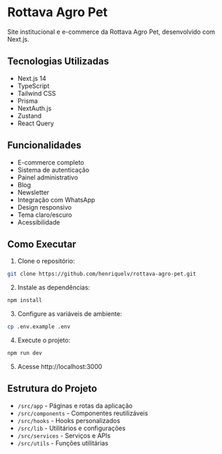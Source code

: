 # Rottava Agro Pet

Site institucional e e-commerce da Rottava Agro Pet, desenvolvido com Next.js.

## Tecnologias Utilizadas

- Next.js 14
- TypeScript
- Tailwind CSS
- Prisma
- NextAuth.js
- Zustand
- React Query

## Funcionalidades

- E-commerce completo
- Sistema de autenticação
- Painel administrativo
- Blog
- Newsletter
- Integração com WhatsApp
- Design responsivo
- Tema claro/escuro
- Acessibilidade

## Como Executar

1. Clone o repositório:
```bash
git clone https://github.com/henriquelv/rottava-agro-pet.git
```

2. Instale as dependências:
```bash
npm install
```

3. Configure as variáveis de ambiente:
```bash
cp .env.example .env
```

4. Execute o projeto:
```bash
npm run dev
```

5. Acesse http://localhost:3000

## Estrutura do Projeto

- `/src/app` - Páginas e rotas da aplicação
- `/src/components` - Componentes reutilizáveis
- `/src/hooks` - Hooks personalizados
- `/src/lib` - Utilitários e configurações
- `/src/services` - Serviços e APIs
- `/src/utils` - Funções utilitárias 